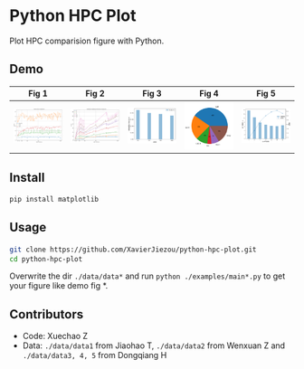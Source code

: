 # Python HPC Plot

Plot HPC comparision figure with Python.

## Demo

| Fig 1 | Fig 2 | Fig 3 | Fig 4 | Fig 5 |
|----------------------|-----------------------|-----------------------|-----------------------|-----------------------|
|  ![1.png](imgs/1.png) |  ![2.png](imgs/2.png)  |  ![3.png](imgs/3.png)  |  ![4.png](imgs/4.png)  |  ![5.png](imgs/5.png)  |

## Install

```bash
pip install matplotlib
```

## Usage

```bash
git clone https://github.com/XavierJiezou/python-hpc-plot.git
cd python-hpc-plot
```

Overwrite the dir `./data/data*` and run `python ./examples/main*.py` to get your figure like demo fig *.

## Contributors

- Code: Xuechao Z
- Data: `./data/data1` from Jiaohao T, `./data/data2` from Wenxuan Z and `./data/data3, 4, 5` from Dongqiang H
